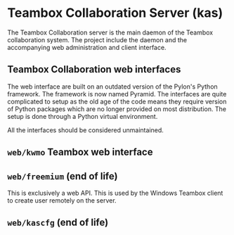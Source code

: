 # Teambox Collaboration Server (kas)

The Teambox Collaboration server is the main daemon of the Teambox collaboration system. The project include the daemon and the accompanying web administration and client interface. 

## Teambox Collaboration web interfaces

The web interface are built on an outdated version of the Pylon's Python framework. The framework is now named Pyramid. The interfaces are quite complicated to setup as the old age of the code means they require version of Python packages which are no longer provided on most distribution. The setup is done through a Python virtual environment.

All the interfaces should be considered unmaintained.

## `web/kwmo` Teambox web interface

## `web/freemium` (end of life)

This is exclusively a web API. This is used by the Windows Teambox client to create user remotely on the server.

## `web/kascfg` (end of life)

